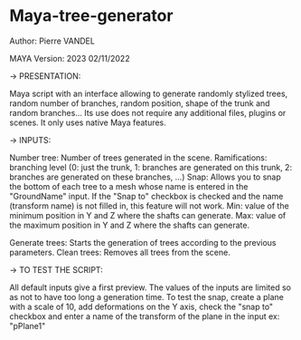 # Maya-tree-generator

Author: Pierre VANDEL

MAYA Version: 2023
02/11/2022

-> PRESENTATION:

Maya script with an interface allowing to generate randomly stylized trees, random number of branches, random position, shape of the trunk and random branches...
Its use does not require any additional files, plugins or scenes. It only uses native Maya features.



-> INPUTS:

Number tree: Number of trees generated in the scene.
Ramifications: branching level (0: just the trunk, 1: branches are generated on this trunk, 2: branches are generated on these branches, ...)
Snap: Allows you to snap the bottom of each tree to a mesh whose name is entered in the "GroundName" input. If the "Snap to" checkbox is checked and the name (transform name) is not filled in, this feature will not work.
Min: value of the minimum position in Y and Z where the shafts can generate.
Max: value of the maximum position in Y and Z where the shafts can generate.

Generate trees: Starts the generation of trees according to the previous parameters.
Clean trees: Removes all trees from the scene.

-> TO TEST THE SCRIPT:

All default inputs give a first preview.
The values of the inputs are limited so as not to have too long a generation time.
To test the snap, create a plane with a scale of 10, add deformations on the Y axis, check the "snap to" checkbox and enter a name of the transform of the plane in the input ex: "pPlane1"
